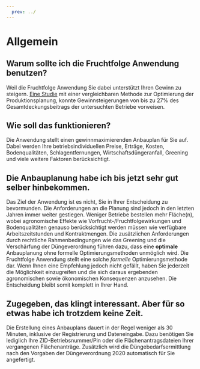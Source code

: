```yaml
---
  prev: ../
---
```


# Allgemein

## Warum sollte ich die Fruchtfolge Anwendung benutzen?
Weil die Fruchtfolge Anwendung Sie dabei unterstützt Ihren Gewinn zu steigern.
[Eine Studie](http://www.gjae-online.de/news/pdfstamps/freeoutputs/GJAE-397_2006.pdf) mit einer vergleichbaren Methode zur Optimierung der Produktionsplanung, konnte Gewinnsteigerungen von bis zu 27% des Gesamtdeckungsbeitrags der untersuchten Betriebe vorweisen.

## Wie soll das funktionieren?
Die Anwendung stellt einen gewinnmaximierenden Anbauplan für Sie auf. Dabei werden Ihre betriebsindividuellen Preise, Erträge, Kosten, Bodenqualitäten, Schlagentfernungen,
Wirtschaftsdüngeranfall, Greening und viele weitere Faktoren berücksichtigt.

## Die Anbauplanung habe ich bis jetzt sehr gut selber hinbekommen.
Das Ziel der Anwendung ist es nicht, Sie in Ihrer Entscheidung zu bevormunden.
Die Anforderungen an die Planung sind jedoch in den letzten Jahren immer weiter gestiegen. Weniger Betriebe bestellen mehr Fläche(n), wobei agronomische Effekte wie Vorfrucht-/Fruchtfolgewirkungen und Bodenqualitäten genauso berücksichtigt werden müssen wie verfügbare Arbeitszeitstunden und Kontraktmengen. Die zusätzlichen Anforderungen durch rechtliche Rahmenbedingungen wie das Greening und die Verschärfung der Düngeverordnung führen dazu, dass eine **optimale** Anbauplanung ohne formelle Optimierungsmethoden unmöglich wird. Die Fruchtfolge Anwendung stellt eine solche *formelle* Optimierungsmethode dar. Wenn Ihnen eine Empfehlung jedoch nicht gefällt,
haben Sie jederzeit die Möglichkeit einzugreifen und die sich daraus ergebenden agronomischen sowie ökonomischen Konsequenzen anzusehen. Die Entscheidung bleibt somit komplett in Ihrer Hand.

## Zugegeben, das klingt interessant. Aber für so etwas habe ich trotzdem keine Zeit.
Die Erstellung eines Anbauplans dauert in der Regel weniger als 30 Minuten, inklusive der Registrierung und Dateneingabe. Dazu benötigen Sie lediglich Ihre ZID-Betriebsnummer/Pin oder die Flächenantragsdateien Ihrer vergangenen Flächenanträge. Zusätzlich wird die Düngebedarfsermittlung nach den Vorgaben der Düngeverordnung 2020 automatisch für Sie angefertigt. 

<!--
## Was ist der Unterschied zwischen der Seite `fruchtfolge.uni-bonn.de` und `fruchtfolge.agp.uni-bonn.de`?
Es gibt keinen Unterschied. Tatsächlich liegt die Fruchtfolge Anwendung auf der Domain `fruchtfolge.agp.uni-bonn.de`. Das Kürzel **agp** steht dabei für **Agrarpolitik**. Die Domain `fruchtfolge.uni-bonn.de` lässt sich jedoch besser einprägen und stellt eine einfache Weiterleitung auf `fruchtfolge.agp.uni-bonn.de` dar.
-->
